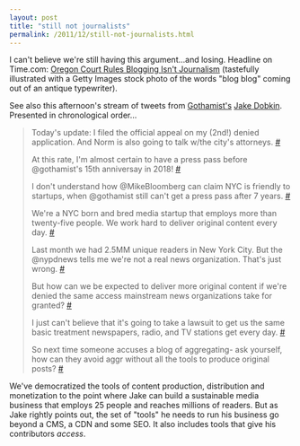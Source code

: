 ```yaml
---
layout: post
title: "still not journalists"
permalink: /2011/12/still-not-journalists.html 
---
```


<p>I can't believe we're still having this argument...and losing. Headline on Time.com: <a href="http://techland.time.com/2011/12/07/oregon-court-rules-blogging-isnt-journalism/">Oregon Court Rules Blogging Isn't Journalism</a> (tastefully illustrated with a Getty Images stock photo of the words "blog blog" coming out of an antique typewriter).</p>

<p>See also this afternoon's stream of tweets from <a href="http://www.gothamist.com">Gothamist's</a> <a href="http://twitter.com/#!/jakedobkin">Jake Dobkin</a>. Presented in chronological order...</p>

<blockquote>
  <p>Today's update: I filed the official appeal on my (2nd!) denied application. And Norm is also going to talk w/the city's attorneys. <a href="http://twitter.com/#!/jakedobkin/status/144461089588002817">#</a></p>
  
  <p>At this rate, I'm almost certain to have a press pass before @gothamist's 15th anniversay in 2018! <a href="http://twitter.com/#!/jakedobkin/status/144461407985991680">#</a></p>
  
  <p>I don't understand how @MikeBloomberg can claim NYC is friendly to startups, when @gothamist still can't get a press pass after 7 years. <a href="http://twitter.com/#!/jakedobkin/status/144565103134654464">#</a></p>
  
  <p>We're a NYC born and bred media startup that employs more than twenty-five people. We work hard to deliver original content every day. <a href="http://twitter.com/#!/jakedobkin/status/144565282575355904">#</a></p>
  
  <p>Last month we had 2.5MM unique readers in New York City. But the @nypdnews tells me we're not a real news organization. That's just wrong. <a href="http://twitter.com/#!/jakedobkin/status/144565585932595201">#</a></p>
  
  <p>But how can we be expected to deliver more original content if we're denied the same access mainstream news organizations take for granted? <a href="http://twitter.com/#!/jakedobkin/status/144565943228563456">#</a></p>
  
  <p>I just can't believe that it's going to take a lawsuit to get us the same basic treatment newspapers, radio, and TV stations get every day. <a href="http://twitter.com/#!/jakedobkin/status/144566170601791488">#</a></p>
  
  <p>So next time someone accuses a blog of aggregating- ask yourself, how can they avoid aggr without all the tools to produce original posts? <a href="http://twitter.com/#!/jakedobkin/status/144566503113637888">#</a></p>
</blockquote>

<p>We've democratized the tools of content production, distribution and monetization to the point where Jake can build a sustainable media business that employs 25 people and reaches millions of readers. But as Jake rightly points out, the set of "tools" he needs to run his business go beyond a CMS, a CDN and some SEO. It also includes tools that give his contributors <em>access</em>.</p>

